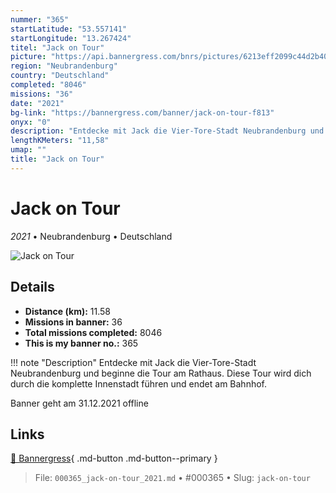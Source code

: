 ```yaml
---
nummer: "365"
startLatitude: "53.557141"
startLongitude: "13.267424"
titel: "Jack on Tour"
picture: "https://api.bannergress.com/bnrs/pictures/6213eff2099c44d2b408fe2017d0166d"
region: "Neubrandenburg"
country: "Deutschland"
completed: "8046"
missions: "36"
date: "2021"
bg-link: "https://bannergress.com/banner/jack-on-tour-f813"
onyx: "0"
description: "Entdecke mit Jack die Vier-Tore-Stadt Neubrandenburg und beginne die Tour am Rathaus. Diese Tour wird dich durch die komplette Innenstadt führen und endet am Bahnhof.\n\nBanner geht am 31.12.2021 offline"
lengthKMeters: "11,58"
umap: ""
title: "Jack on Tour"
---
```

# Jack on Tour

*2021* • Neubrandenburg • Deutschland

![Jack on Tour](https://api.bannergress.com/bnrs/pictures/6213eff2099c44d2b408fe2017d0166d)

## Details
- **Distance (km):** 11.58
- **Missions in banner:** 36
- **Total missions completed:** 8046
- **This is my banner no.:** 365


!!! note "Description"
    Entdecke mit Jack die Vier-Tore-Stadt Neubrandenburg und beginne die Tour am Rathaus. Diese Tour wird dich durch die komplette Innenstadt führen und endet am Bahnhof.

Banner geht am 31.12.2021 offline



## Links
[🔗 Bannergress](https://bannergress.com/banner/jack-on-tour-f813){ .md-button .md-button--primary }



> File: `000365_jack-on-tour_2021.md` • #000365 • Slug: `jack-on-tour`
